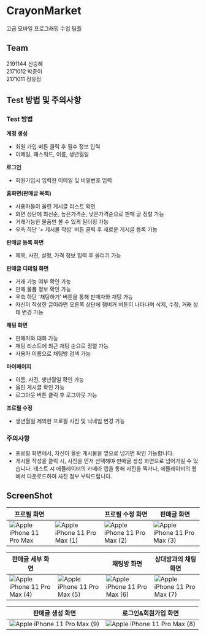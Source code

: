 # CrayonMarket
고급 모바일 프로그래밍 수업 팀플

## Team
2191144 신승혜 <br>
2171012 박준이 <br>
2171011 정유정

## Test 방법 및 주의사항
### Test 방법
**계정 생성** 
- 회원 가입 버튼 클릭 후 필수 정보 입력 
- 이메일, 패스워드, 이름, 생년월일

**로그인**
- 회원가입시 입력한 이메일 및 비밀번호 입력

**홈화면(판매글 목록)**
- 사용자들이 올린 게시글 리스트 확인
- 화면 상단에 최신순, 높은가격순, 낮은가격순으로 판매 글 정렬 가능 
- 거래가능한 물품만 볼 수 있게 필터링 가능 
- 우측 하단 '+ 게시물 작성' 버튼 클릭 후 새로운 게시글 등록 가능 

**판매글 등록 화면** 
- 제목, 사진, 설명, 가격 정보 입력 후 올리기 가능 

**판매글 디테일 화면** 
- 거래 가능 여부 확인 가능 
- 판매 물품 정보 확인 가능 
- 우측 하단 '채팅하기' 버튼을 통해 판매자와 채팅 가능
- 자신이 작성한 글이라면 오른쪽 상단에 햄버거 버튼이 나타나며 삭제, 수정, 거래 상태 변경 가능

**채팅 화면** 
- 판매자와 대화 가능 
- 채팅 리스트에 최근 채팅 순으로 정렬 가능 
- 사용자 이름으로 채팅방 검색 가능 

**마이페이지** 
- 이름, 사진, 생년월일 확인 가능 
- 올린 게시글 확인 가능 
- 로그아웃 버튼 클릭 후 로그아웃 가능 

**프로필 수정**
- 생년월일 제외한 프로필 사진 및 닉네임 변경 가능 

### 주의사항
- 프로필 화면에서, 자신이 올린 게시물을 옆으로 넘기면 확인 가능합니다.
- 게시물 작성을 클릭 시, 사진을 먼저 선택해야 판매글 생성 화면으로 넘어가실 수 있습니다.
  테스트 시 에뮬레이터의 카메라 앱을 통해 사진을 찍거나, 에뮬레이터의 웹에서 다운로드하여 사진 첨부 부탁드립니다.



## ScreenShot
| 프로필 화면               |ㅤ                      | 프로필 수정 화면               | 판매글 화면               |
|----------------------|----------------------|----------------------|----------------------|
| ![Apple iPhone 11 Pro Max](https://github.com/drimh/CrayonMarket/assets/112378363/6d999b87-3ed4-4b36-b8fd-5f55f1cc9b08)|![Apple iPhone 11 Pro Max (1)](https://github.com/drimh/CrayonMarket/assets/112378363/182289ce-e1d9-46d5-8869-2706c7827241) | ![Apple iPhone 11 Pro Max (2)](https://github.com/drimh/CrayonMarket/assets/112378363/42feb246-8344-4bd9-8b53-d77aa1e3016d) | ![Apple iPhone 11 Pro Max (3)](https://github.com/drimh/CrayonMarket/assets/112378363/afc09771-df02-4e0d-a6ab-ecc5e2ebdc20) |

| 판매글 세부 화면           | ㅤ                     | 채팅방 화면            | 상대방과의 채팅 화면                |
|----------------------|----------------------|----------------------|----------------------|
| ![Apple iPhone 11 Pro Max (4)](https://github.com/drimh/CrayonMarket/assets/112378363/ddcdaefc-0de4-4d3b-b7f3-c1bf0cb524f7) | ![Apple iPhone 11 Pro Max (5)](https://github.com/drimh/CrayonMarket/assets/112378363/8e4984dd-8774-4d4b-a8c7-bd5ca07fa713) | ![Apple iPhone 11 Pro Max (6)](https://github.com/drimh/CrayonMarket/assets/112378363/ea1a1c93-d077-40c0-9794-bb21834a2d2f) | ![Apple iPhone 11 Pro Max (7)](https://github.com/drimh/CrayonMarket/assets/112378363/dd2207fa-602d-4403-a830-9daa0cb67e4d) |

| 판매글 생성 화면           |로그인&회원가입 화면          |            
|----------------------|---------------------|
| ![Apple iPhone 11 Pro Max (9)](https://github.com/drimh/CrayonMarket/assets/112378363/15e60295-3722-423a-a71a-657a6abdb50d)| ![Apple iPhone 11 Pro Max (8)](https://github.com/drimh/CrayonMarket/assets/112378363/1dc21a47-9087-48ba-8f9d-4cb975796812) 









